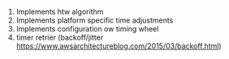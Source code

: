 




1. Implements htw algorithm
2. Implements platform specific time adjustments
3. Implements configuration ow timing wheel
4. timer retrier (backoff/jitter https://www.awsarchitectureblog.com/2015/03/backoff.html)